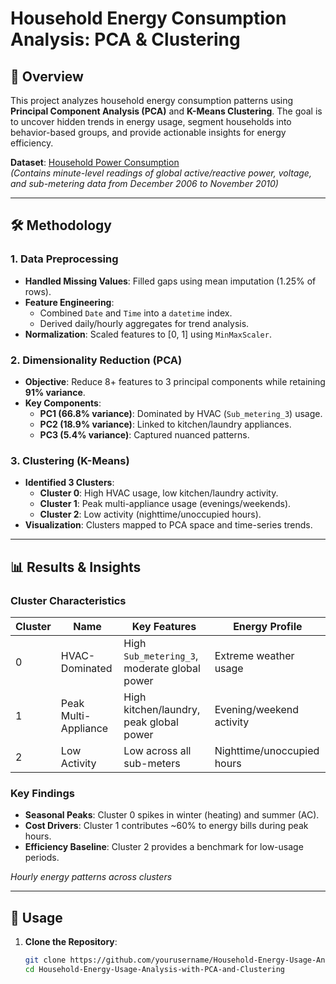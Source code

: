# Household Energy Consumption Analysis: PCA & Clustering

## 📌 Overview
This project analyzes household energy consumption patterns using **Principal Component Analysis (PCA)** and **K-Means Clustering**. The goal is to uncover hidden trends in energy usage, segment households into behavior-based groups, and provide actionable insights for energy efficiency.

**Dataset**: [Household Power Consumption](https://www.kaggle.com/datasets/uciml/electric-power-consumption-data-set/data)  
*(Contains minute-level readings of global active/reactive power, voltage, and sub-metering data from December 2006 to November 2010)*

---

## 🛠️ Methodology

### 1. Data Preprocessing
- **Handled Missing Values**: Filled gaps using mean imputation (1.25% of rows).
- **Feature Engineering**:
  - Combined `Date` and `Time` into a `datetime` index.
  - Derived daily/hourly aggregates for trend analysis.
- **Normalization**: Scaled features to [0, 1] using `MinMaxScaler`.

### 2. Dimensionality Reduction (PCA)
- **Objective**: Reduce 8+ features to 3 principal components while retaining **91% variance**.
- **Key Components**:
  - **PC1 (66.8% variance)**: Dominated by HVAC (`Sub_metering_3`) usage.
  - **PC2 (18.9% variance)**: Linked to kitchen/laundry appliances.
  - **PC3 (5.4% variance)**: Captured nuanced patterns.

### 3. Clustering (K-Means)
- **Identified 3 Clusters**:
  - **Cluster 0**: High HVAC usage, low kitchen/laundry activity.
  - **Cluster 1**: Peak multi-appliance usage (evenings/weekends).
  - **Cluster 2**: Low activity (nighttime/unoccupied hours).
- **Visualization**: Clusters mapped to PCA space and time-series trends.

---

## 📊 Results & Insights

### Cluster Characteristics
| Cluster | Name                   | Key Features                                  | Energy Profile              |
|---------|------------------------|----------------------------------------------|-----------------------------|
| 0       | HVAC-Dominated         | High `Sub_metering_3`, moderate global power | Extreme weather usage       |
| 1       | Peak Multi-Appliance   | High kitchen/laundry, peak global power      | Evening/weekend activity    |
| 2       | Low Activity           | Low across all sub-meters                    | Nighttime/unoccupied hours  |

### Key Findings
- **Seasonal Peaks**: Cluster 0 spikes in winter (heating) and summer (AC).
- **Cost Drivers**: Cluster 1 contributes ~60% to energy bills during peak hours.
- **Efficiency Baseline**: Cluster 2 provides a benchmark for low-usage periods.

*Hourly energy patterns across clusters*

---

## 🚀 Usage
1. **Clone the Repository**:
   ```bash
   git clone https://github.com/yourusername/Household-Energy-Usage-Analysis-with-PCA-and-Clustering.git
   cd Household-Energy-Usage-Analysis-with-PCA-and-Clustering
